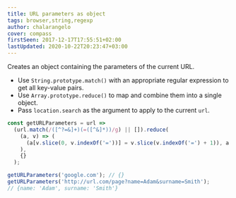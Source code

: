 ```yaml
---
title: URL parameters as object
tags: browser,string,regexp
author: chalarangelo
cover: compass
firstSeen: 2017-12-17T17:55:51+02:00
lastUpdated: 2020-10-22T20:23:47+03:00
---
```


Creates an object containing the parameters of the current URL.

- Use `String.prototype.match()` with an appropriate regular expression to get all key-value pairs.
- Use `Array.prototype.reduce()` to map and combine them into a single object.
- Pass `location.search` as the argument to apply to the current `url`.

```js
const getURLParameters = url =>
  (url.match(/([^?=&]+)(=([^&]*))/g) || []).reduce(
    (a, v) => (
      (a[v.slice(0, v.indexOf('='))] = v.slice(v.indexOf('=') + 1)), a
    ),
    {}
  );
```

```js
getURLParameters('google.com'); // {}
getURLParameters('http://url.com/page?name=Adam&surname=Smith');
// {name: 'Adam', surname: 'Smith'}
```
